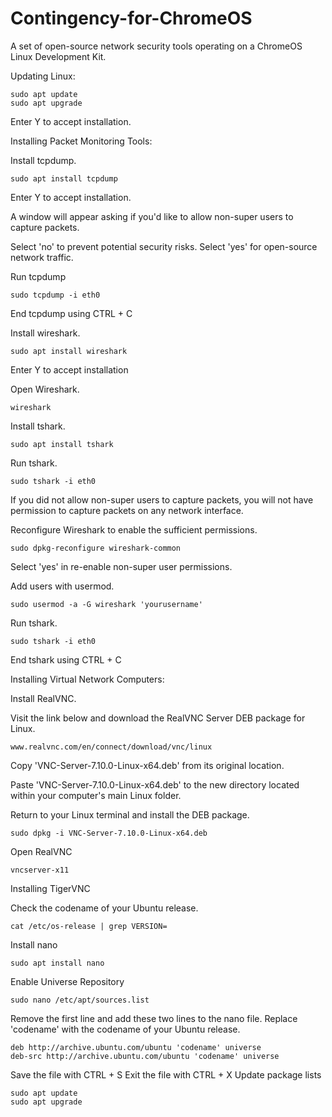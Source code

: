 # Contingency-for-ChromeOS
A set of open-source network security tools operating on a ChromeOS Linux Development Kit.

Updating Linux:

    sudo apt update
    sudo apt upgrade

Enter Y to accept installation.

Installing Packet Monitoring Tools:

Install tcpdump.

    sudo apt install tcpdump

Enter Y to accept installation.

A window will appear asking if you'd like to allow non-super users to capture packets.

Select 'no' to prevent potential security risks.
Select 'yes' for open-source network traffic.

Run tcpdump

    sudo tcpdump -i eth0

End tcpdump using CTRL + C

Install wireshark.

    sudo apt install wireshark

Enter Y to accept installation

Open Wireshark.

    wireshark

Install tshark.

    sudo apt install tshark

Run tshark.

    sudo tshark -i eth0

If you did not allow non-super users to capture packets, you will not have permission to capture packets on any network interface.

Reconfigure Wireshark to enable the sufficient permissions.

    sudo dpkg-reconfigure wireshark-common

Select 'yes' in re-enable non-super user permissions.

Add users with usermod. 

    sudo usermod -a -G wireshark 'yourusername'

Run tshark.

    sudo tshark -i eth0

End tshark using CTRL + C

Installing Virtual Network Computers:

Install RealVNC.

Visit the link below and download the RealVNC Server DEB package for Linux.

    www.realvnc.com/en/connect/download/vnc/linux

Copy 'VNC-Server-7.10.0-Linux-x64.deb' from its original location.

Paste 'VNC-Server-7.10.0-Linux-x64.deb' to the new directory located within your computer's main Linux folder.

Return to your Linux terminal and install the DEB package.

    sudo dpkg -i VNC-Server-7.10.0-Linux-x64.deb
    
Open RealVNC

    vncserver-x11

Installing TigerVNC

Check the codename of your Ubuntu release.

    cat /etc/os-release | grep VERSION=

Install nano

    sudo apt install nano

Enable Universe Repository

    sudo nano /etc/apt/sources.list

Remove the first line and add these two lines to the nano file. Replace 'codename' with the codename of your Ubuntu release.

    deb http://archive.ubuntu.com/ubuntu 'codename' universe
    deb-src http://archive.ubuntu.com/ubuntu 'codename' universe

Save the file with CTRL + S
Exit the file with CTRL + X
Update package lists

    sudo apt update
    sudo apt upgrade
